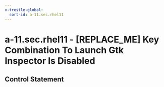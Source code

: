 ```yaml
---
x-trestle-global:
  sort-id: a-11.sec.rhel11
---
```


# a-11.sec.rhel11 - \[REPLACE_ME\] Key Combination To Launch Gtk Inspector Is Disabled

## Control Statement
